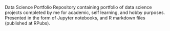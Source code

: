 Data Science Portfolio
Repository containing portfolio of data science projects completed by me for academic, self learning, and hobby purposes. Presented in the form of Jupyter notebooks, and R markdown files (published at RPubs).
